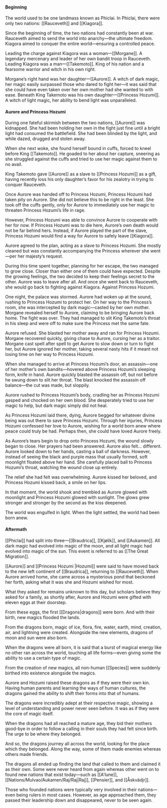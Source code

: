 #### Beginning

The world used to be one landmass known as Phiclai. In Phiclai, there were only two nations: [[Rauceveth]] and [[Kiagora]]. 

Since the beginning of time, the two nations had constantly been at war. Rauceveth aimed to send the world into anarchy—the ultimate freedom. Kiagora aimed to conquer the entire world—ensuring a controlled peace.

Leading the charge against Kiagora was a woman—[[Morgane]]. A legendary mercenary and leader of her own bandit troop in Rauceveth. Leading Kiagora was a man—[[Takemoto]]. King of his nation and a fearsome warrior and witch in his own right.

Morgane’s right hand was her daughter—[[Aurore]]. A witch of dark magic, her magic easily surpassed those who dared to fight her—it was said that she could have even taken over her own mother had she wanted to with ease. Beneath King Takemoto was his own daughter—[[Princess Hozumi]]. A witch of light magic, her ability to bend light was unparalleled.
#### Aurore and Princess Hozumi

During one fateful skirmish between the two nations, [[Aurore]] was kidnapped. She had been holding her own in the fight just fine until a bright light had consumed the battlefield. She had been blinded by the light, and while dazed, drugged and stolen away.

When she next woke, she found herself bound in cuffs, forced to kneel before King [[Takemoto]]. He goaded to her about her capture, sneering as she struggled against the cuffs and tried to use her magic against them to no avail. 

King Takemoto gave [[Aurore]] as a slave to [[Princess Hozumi]] as a gift, having recently loss his only daughter’s favor for his zealotry in trying to conquer Rauceveth.

Once Aurore was handed off to Princess Hozumi, Princess Hozumi had taken pity on Aurore. She did not believe this to be right in the least. She took off the cuffs gently, only for Aurore to immediately use her magic to threaten Princess Hozumi’s life in rage. 

However, Princess Hozumi was able to convince Aurore to cooperate with her for now. If Princess Hozumi was to die here, Aurore’s own death would not be far behind hers. Instead, if Aurore played the part of the slave, Princess Hozumi would find a way for Aurore to safely leave [[Kiagora]].

Aurore agreed to the plan, acting as a slave to Princess Hozumi. She mostly cleaned but was constantly accompanying the Princess wherever she went—per her majesty’s request. 

During this time spent together, planning for her escape, the two managed to grow close. Closer than either one of them could have expected. Despite the growing feelings, the two decided to keep their feelings secret to the other. Aurore was to leave after all. And once she went back to Rauceveth, she would go back to fighting against Kiagora. Against Princess Hozumi.

One night, the palace was stormed. Aurore had woken up at the sound, rushing to Princess Hozumi to protect her. On her way to the Princess’s room, she was intercepted by dark magic—casted by her own mother. Morgane revealed herself to Aurore, claiming to be bringing Aurore back home. The fight was over. They had managed to slit King Takemoto’s throat in his sleep and were off to make sure the Princess met the same fate.

Aurore refused. She blasted her mother away and ran for Princess Hozumi. Morgane recovered quickly, giving chase to Aurore, cursing her as a traitor. Morgane cast spell after spell to get Aurore to slow down or turn to fight her, but Aurore ignored her mother, taking several nasty hits if it meant not losing time on her way to Princess Hozumi.

When she managed to arrive at Princess Hozumi’s door, an assassin—one of her mother’s own bandits—hovered above Princess Hozumi’s sleeping form, knife in hand. Aurore quickly blasted the assassin off, but not before he swung down to slit her throat. The blast knocked the assassin off balance—the cut was made, but sloppily.

Aurore rushed to Princess Hozumi’s body, cradling her as Princess Hozumi gasped and chocked on her own blood. She desperately tried to use her magic to help, but dark magic simply did not heal. 

As Princess Hozumi laid there, dying, Aurore begged for whatever divine being was out there to save Princess Hozumi. Through her injuries, Princess Hozumi confessed her love to Aurore, wishing for a world born anew where peace could truly be had. Perhaps then, she could have loved Aurore freely. 

As Aurore’s tears begin to drop onto Princess Hozumi, the wound slowly began to close. Her prayers had been answered. Aurore also felt… different. Aurore looked down to her hands, casting a ball of darkness. However, instead of seeing the black and purple mass that usually formed, soft moonlight floated above her hand. She carefully placed ball to Princess Hozumi’s throat, watching the wound close up entirely.

The relief she had felt was overwhelming. Aurore kissed her beloved, and Princess Hozumi kissed back, a smile on her lips.

In that moment, the world shook and trembled as Aurore glowed with moonlight and Princess Hozumi glowed with sunlight. The glows grew stronger and stronger by the second as the kiss deepened.

The world was engulfed in light.
When the light settled, the world had been born anew.

#### Aftermath

[[Phiclai]] had split into three—[[Braudrica]], [[Kjølik]], and [[Aukamen]]. All dark magic had evolved into magic of the moon, and all light magic had evolved into magic of the sun. This event is referred to as [[The Great Migration]].

[[Aurore]] and [[Princess Hozumi |Hozumi]] were said to have moved back to the new left continent of [[Braudrica]], returning to [[Rauceveth]]. When Aurore arrived home, she came across a mysterious pond that beckoned her forth, asking what it was she and Hozumi wished for most. 

What they asked for remains unknown to this day, but scholars believe they asked for a family, as shortly after, Aurore and Hozumi were gifted with eleven eggs at their doorstep.

From these eggs, the first [[Dragons|dragons]] were born. And with their birth, new magics flooded the lands. 

From the dragons born, magic of ice, flora, fire, water, earth, mind, creation, air, and lightning were created. Alongside the new elements, dragons of moon and sun were also born. 

When the dragons were all born, it is said that a burst of magical energy like no other ran across the world, touching all life forms—even giving some the ability to use a certain type of magic.

From the creation of new magics, all non-human [[Species]] were suddenly birthed into existence alongside the magics.

Aurore and Hozumi raised these dragons as if they were their own kin. Having human parents and learning the ways of human cultures, the dragons gained the ability to shift their forms into that of humans.

The dragons were incredibly adept at their respective magic, showing a level of understanding and power never seen before. It was as if they were the core of magic itself.

When the dragons had all reached a mature age, they bid their mothers good-bye in order to follow a calling in their souls they had felt since birth. The urge to be where they belonged.

And so, the dragons journey all across the world, looking for the place which they belonged. Along the way, some of them made enemies whereas others made friends.

The dragons all ended up finding the land that called to them and claimed it as their own. Some were never heard from again whereas other went on to found new nations that exist today—such as [[A'lune]], [[Nations/Mulvao/Aukamen/Raj/Raj|Raj]], [[Pensier]], and [[Åskvädjr]]. 

Those who founded nations were typically very involved in their nations—even being rulers in most cases. However, as age approached them, they passed their leadership down and disappeared, never to be seen again.